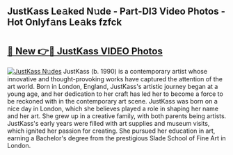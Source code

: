 ## JustKass Le𝚊ked N𝚞de - Part-DI3 Video Photos - Hot Onlyf𝚊ns Le𝚊ks fzfck

# <h2><a href="http://ab79770.deff.icu/?id=JustKass">🔗 New 👉🔴 JustKass VIDEO Photos</a></h2>

[![JustKass N𝚞des](https://i.imgur.com/rIISA9y.gif)](http://ab79770.deff.icu/?id=JustKass)
JustKass (b. 1990) is a contemporary artist whose innovative and thought-provoking works have captured the attention of the art world. Born in London, England, JustKass's artistic journey began at a young age, and her dedication to her craft has led her to become a force to be reckoned with in the contemporary art scene. JustKass was born on a nice day in London, which she believes played a role in shaping her name and her art. She grew up in a creative family, with both parents being artists. JustKass's early years were filled with art supplies and museum visits, which ignited her passion for creating. She pursued her education in art, earning a Bachelor's degree from the prestigious Slade School of Fine Art in London.
